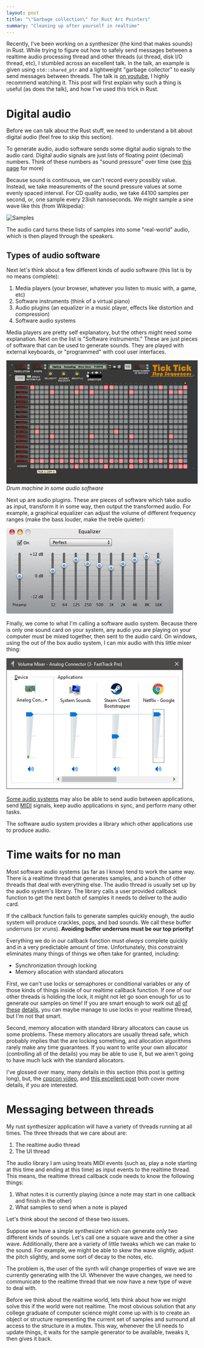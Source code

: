 ```yaml
---
layout: post
title: "\"Garbage collection\" for Rust Arc Pointers"
summary: "Cleaning up after yourself in realtime"
---
```


Recently, I've been working on a synthesizer (the kind that makes sounds) in Rust.
While trying to figure out how to safely send messages between a realtime audio processing thread and other threads (ui thread, disk I/O thread, etc), I stumbled across an excellent talk.
In the talk, an example is given using `std::shared_ptr` and a lightweight "garbage collector" to easily send messages between threads.
The talk is [on youtube](https://www.youtube.com/watch?v=boPEO2auJj4), I highly recommend watching it.
This post will first explain why such a thing is useful (as does the talk), and how I've used this trick in Rust.

# Digital audio
Before we can talk about the Rust stuff, we need to understand a bit about digital audio (feel free to skip this section).

To generate audio, audio software sends some digital audio signals to the audio card.
Digital audio signals are just lists of floating point (decimal) numbers.
Think of these numbers as "sound pressure" over time (see [this page](https://docs.cycling74.com/max5/tutorials/msp-tut/mspdigitalaudio.html) for more)

Because sound is continuous, we can't record every possibly value.
Instead, we take measurements of the sound pressure values at some evenly spaced interval.
For CD quality audio, we take 44100 samples per second, or, one sample every 23ish nanoseconds.
We might sample a sine wave like this (from Wikipedia):

![Samples](https://upload.wikimedia.org/wikipedia/commons/thumb/b/bf/Pcm.svg/500px-Pcm.svg.png)

The audio card turns these lists of samples into some "real-world" audio, which is then played through the speakers.

## Types of audio software
Next let's think about a few different kinds of audio software (this list is by no means complete):

1. Media players (your browser, whatever you listen to music with, a game, etc)
2. Software instruments (think of a virtual piano)
3. Audio plugins (an equalizer in a music player, effects like distortion and compression)
4. Software audio systems

Media players are pretty self explanatory, but the others might need some explanation.
Next on the list is "Software instruments."
These are just pieces of software that can be used to generate sounds.
They are played with external keyboards, or "programmed" with cool user interfaces.

![Drum machine](/img/sound/reason_drums.jpg)
*Drum machine in some audio software*

Next up are audio plugins.
These are pieces of software which take audio as input, transform it in some way, then output the transformed audio.
For example, a graphical equalizer can adjust the volume of different frequency ranges (make the bass louder, make the treble quieter):

![equalizer](/img/sound/itunes_eq.jpg)

Finally, we come to what I'm calling a software audio system.
Because there is only one sound card on your system, any audio you are playing on your computer must be mixed together, then sent to the audio card.
On windows, using the out of the box audio system, I can mix audio with this little mixer thing:

![windows mixer](/img/sound/win_mixer.png)

[Some audio systems](http://www.jackaudio.org/) may also be able to send audio between applications, send [MIDI](https://en.wikipedia.org/wiki/MIDI) signals, keep audio applications in sync, and perform many other tasks.

The software audio system provides a library which other applications use to produce audio.

# Time waits for no man
Most software audio systems (as far as I know) tend to work the same way.
There is a realtime thread that generates samples, and a bunch of other threads that deal with everything else.
The audio thread is usually set up by the audio system's library.
The library calls a user provided callback function to get the next batch of samples it needs to deliver to the audio card.

If the callback function fails to generate samples quickly enough, the audio system will produce crackles, pops, and bad sounds.
We call these buffer underruns (or xruns).
**Avoiding buffer underruns must be our top priority!**

Everything we do in our callback function must *always* complete quickly and in a very predictable amount of time.
Unfortunately, this constraint eliminates many things of things we often take for granted, including:

* Synchronization through locking
* Memory allocation with standard allocators

First, we can't use locks or semaphores or conditional variables or any of those kinds of things inside of our realtime callback function.
If one of our other threads is holding the lock, it might not let go soon enough for us to generate our samples on time!
If you are smart enough to work out [all](https://en.wikipedia.org/wiki/Priority_inversion) [of](http://lists.apple.com/archives/Coreaudio-api/2001/May/msg00032.html) [these](https://en.wikipedia.org/wiki/Deadlock) [details](http://stackoverflow.com/a/4296991), you can maybe manage to use locks in your realtime thread, but I'm not that smart.

Second, memory allocation with standard library allocators can cause us some problems.
These memory allocators are usually thread safe, which probably implies that the are locking something, and allocation algorithms rarely make any time guarantees.
If you want to write your own allocator (controlling all of the details) you may be able to use it, but we aren't going to have much luck with the standard allocators.

I've glossed over many, many details in this section (this post is getting long), but, the [cppcon video](https://www.youtube.com/watch?v=boPEO2auJj4), and [this excellent post](http://www.rossbencina.com/code/real-time-audio-programming-101-time-waits-for-nothing) both cover more details, if you are interested.

# Messaging between threads
My rust synthesizer application will have a variety of threads running at all times.
The three threads that we care about are:

1. The realtime audio thread
2. The UI thread

The audio library I am using treats MIDI events (such as, play a note starting at this time and ending at this time) as input events to the realtime thread.
This means, the realtime thread callback code needs to know the following things:

1. What notes it is currently playing (since a note may start in one callback and finish in the other)
2. What samples to send when a note is played

Let's think about the second of these two issues.

Suppose we have a simple synthesizer which can generate only two different kinds of sounds.
Let's call one a square wave and the other a sine wave.
Additionally, there are a variety of little tweaks which we can make to the sound.
For example, we might be able to skew the wave slightly, adjust the pitch slightly, and some sort of decay to the notes, etc.

The problem is, the user of the synth will change properties of wave we are currently generating with the UI.
Whenever the wave changes, we need to communicate to the realtime thread that we now have a new type of wave to deal with.

Before we think about the realtime world, lets think about how we might solve this if the world were not realtime.
The most obvious solution that any college graduate of computer science might come up with is to create an object or structure representing the current set of samples and surround all access to the structure in a mutex.
This way, whenever the UI needs to update things, it waits for the sample generator to be available, tweaks it, then gives it back.

<!--

# rust stuff

{% highlight rust %}
#![feature(arc_counts)]

use std::sync::mpsc::SyncSender;
use std::sync::mpsc;
use std::sync::{Arc, Mutex};
use std::thread;
use std::time;

struct TrustMe<T> {
    pub data: T
}

//unsafe impl<T> Sync for TrustMe<T> {}
unsafe impl<T> Send for TrustMe<T> {}

/// Doesn't do anything with the pointer until it has no references other than itself
struct GC<T: Send + 'static> {
    pool: Arc<Mutex<Vec<TrustMe<Arc<T>>>>>,
    thread: Option<thread::JoinHandle<()>>,
    notify: SyncSender<bool>,
}

impl<T: Send + 'static> GC<T> {
    pub fn new() -> Self {
        let pool = Arc::new(Mutex::new(Vec::new()));

        let (rx, tx) = mpsc::sync_channel(0);

        let tpool = pool.clone();
        let gc = move || {
            loop {
                match tx.try_recv() {
                    Ok(_)  => break,
                    Err(_) => ()
                };

                let mut pool = tpool.lock().unwrap();
                pool.retain(|e: &TrustMe<Arc<_>>| {
                    if Arc::strong_count(&e.data) > 1 {
                        return true
                    } else {
                        println!("doing a drop");
                        return false
                    }
                });

                let ten_millis = time::Duration::from_millis(10);
                thread::sleep(ten_millis);
            }
        };

        let gc_thread = thread::spawn(gc);

        GC {
            pool: pool,
            thread: Some(gc_thread),
            notify: rx,
        }
    }

    pub fn track(&mut self, t: Arc<T>) {
        let mut p = self.pool.lock().unwrap();
        let trust = TrustMe { data: t };
        p.push(trust);
    }
}

impl<T: Send + 'static> Drop for GC<T> {
    fn drop(&mut self) {
        println!("collector going down!");
        self.notify.send(true).unwrap();

        let t = self.thread.take();
        match t {
            Some(t) => t.join().unwrap(),
            None    => ()
        }
    }
}

struct LoudDrop { }
impl LoudDrop {
    pub fn new() -> Self { LoudDrop {} }
}

impl Drop for LoudDrop {
    fn drop(&mut self) {
        println!("being dropped")
    }
}

fn main() {
    let mem = Arc::new(LoudDrop::new());
    {
        let mut collector = GC::<LoudDrop>::new();
        collector.track(mem.clone());

        {
            let mem = Arc::new(LoudDrop::new());
            collector.track(mem.clone());

            let ten_millis = time::Duration::from_millis(1000);
            thread::sleep(ten_millis);
        }

        let ten_millis = time::Duration::from_millis(1000);
        thread::sleep(ten_millis);
    }
}
{% endhighlight %}

-->
